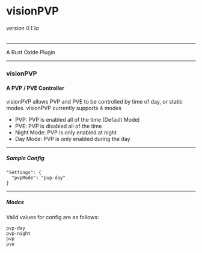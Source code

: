 # visionPVP
###### version 0.1.1a

---

A Rust Oxide Plugin

---

### visionPVP
#### A PVP / PVE Controller

visionPVP allows PVP and PVE to be controlled by time of day, or static modes. visionPVP currently supports 4 modes

- PVP: PVP is enabled all of the time (Default Mode)
- PVE: PVP is disabled all of the time
- Night Mode: PVP is only enabled at night
- Day Mode: PVP is only enabled during the day

---

##### Sample Config

    "Settings": {
      "pvpMode": "pvp-day"
    }

---

##### Modes

Valid values for config are as follows:

    pvp-day
    pvp-night
    pvp
    pve

